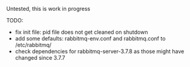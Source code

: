 Untested, this is work in progress

TODO:
- fix init file: pid file does not get cleaned on shutdown
- add some defaults: rabbitmq-env.conf and rabbitmq.conf to /etc/rabbitmq/
- check dependencies for rabbitmq-server-3.7.8 as those might have changed since 3.7.7
